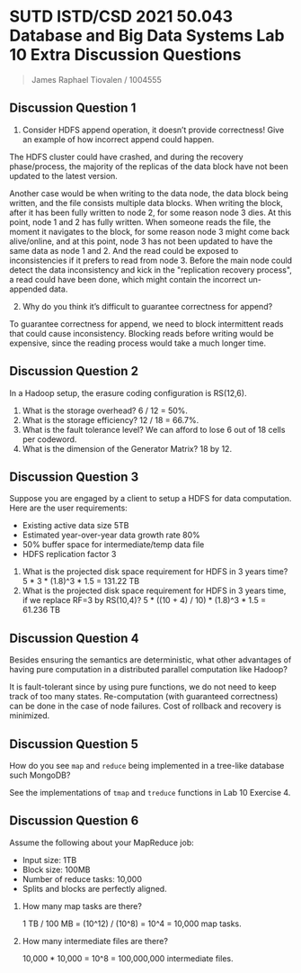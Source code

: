 # SUTD ISTD/CSD 2021 50.043 Database and Big Data Systems Lab 10 Extra Discussion Questions

> James Raphael Tiovalen / 1004555

## Discussion Question 1

1. Consider HDFS append operation, it doesn’t provide correctness! Give an example of how incorrect append could happen.

The HDFS cluster could have crashed, and during the recovery phase/process, the majority of the replicas of the data block have not been updated to the latest version.

Another case would be when writing to the data node, the data block being written, and the file consists multiple data blocks. When writing the block, after it has been fully written to node 2, for some reason node 3 dies. At this point, node 1 and 2 has fully written. When someone reads the file, the moment it navigates to the block, for some reason node 3 might come back alive/online, and at this point, node 3 has not been updated to have the same data as node 1 and 2. And the read could be exposed to inconsistencies if it prefers to read from node 3. Before the main node could detect the data inconsistency and kick in the "replication recovery process", a read could have been done, which might contain the incorrect un-appended data.

2. Why do you think it’s difficult to guarantee correctness for append?

To guarantee correctness for append, we need to block intermittent reads that could cause inconsistency. Blocking reads before writing would be expensive, since the reading process would take a much longer time.

## Discussion Question 2

In a Hadoop setup, the erasure coding configuration is RS(12,6).
1. What is the storage overhead? 6 / 12 = 50%.
2. What is the storage efficiency? 12 / 18 = 66.7%.
3. What is the fault tolerance level? We can afford to lose 6 out of 18 cells per codeword.
4. What is the dimension of the Generator Matrix? 18 by 12.

## Discussion Question 3

Suppose you are engaged by a client to setup a HDFS for data computation. Here are the user requirements:

- Existing active data size 5TB
- Estimated year-over-year data growth rate 80% 
- 50% buffer space for intermediate/temp data file
- HDFS replication factor 3


1. What is the projected disk space requirement for HDFS in 3 years time? 5 * 3 * (1.8)^3 * 1.5 = 131.22 TB
2. What is the projected disk space requirement for HDFS in 3 years time, if we replace RF=3 by RS(10,4)? 5 * ((10 + 4) / 10) * (1.8)^3 * 1.5 = 61.236 TB

## Discussion Question 4

Besides ensuring the semantics are deterministic, what other advantages of having pure computation in a distributed parallel computation like Hadoop?

It is fault-tolerant since by using pure functions, we do not need to keep track of too many states. Re-computation (with guaranteed correctness) can be done in the case of node failures. Cost of rollback and recovery is minimized.

## Discussion Question 5

How do you see `map` and `reduce` being implemented in a tree-like database such MongoDB?

See the implementations of `tmap` and `treduce` functions in Lab 10 Exercise 4.

## Discussion Question 6

Assume the following about your MapReduce job:

- Input size: 1TB
- Block size: 100MB
- Number of reduce tasks: 10,000
- Splits and blocks are perfectly aligned.

1. How many map tasks are there?

   1 TB / 100 MB = (10^12) / (10^8) = 10^4 = 10,000 map tasks.

2. How many intermediate files are there?

   10,000 * 10,000 = 10^8 = 100,000,000 intermediate files.
